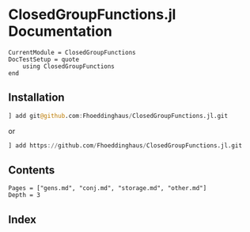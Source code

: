 # ClosedGroupFunctions.jl Documentation

```@meta
CurrentModule = ClosedGroupFunctions
DocTestSetup = quote
    using ClosedGroupFunctions
end
```

## Installation
```julia
] add git@github.com:Fhoeddinghaus/ClosedGroupFunctions.jl.git
```

or 
```julia
] add https://github.com/Fhoeddinghaus/ClosedGroupFunctions.jl.git
```


## Contents
```@contents
Pages = ["gens.md", "conj.md", "storage.md", "other.md"]
Depth = 3
```

## Index
```@index
```
